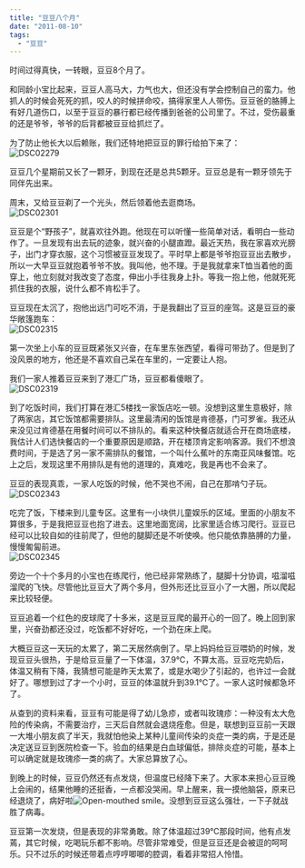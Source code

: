 ```yaml
---
title: "豆豆八个月"
date: "2011-08-10"
tags: 
  - "豆豆"
---
```


时间过得真快，一转眼，豆豆8个月了。

和同龄小宝比起来，豆豆人高马大，力气也大，但还没有学会控制自己的蛮力。他抓人的时候会死死的抓，咬人的时候拼命咬，搞得家里人人带伤。豆豆爸的胳膊上有好几道伤口，以至于豆豆的暴行都已经传播到爸爸的公司里了。不过，受伤最重的还是爷爷，爷爷的后背都被豆豆给抓烂了。

为了防止他长大以后赖账，我们还特地把豆豆的罪行给拍下来了：  
![DSC02279](images/dsc02279_thumb.jpg "DSC02279")

豆豆几个星期前又长了一颗牙，到现在还是总共5颗牙。豆豆总是有一颗牙领先于同伴先出来。

周末，又给豆豆剃了一个光头，然后领着他去逛商场。  
![DSC02301](images/dsc02301_thumb.jpg "DSC02301")

豆豆是个“野孩子”，就喜欢往外跑。他现在可以听懂一些简单对话，看明白一些动作了。一旦发现有出去玩的迹象，就兴奋的小腿直蹬。最近天热，我在家喜欢光膀子，出门才穿衣服，这个习惯被豆豆发现了。平时早上都是爷爷抱豆豆出去散步，所以一大早豆豆就抱着爷爷不放。我叫他，他不理。于是我就拿来T恤当着他的面穿上，他立刻就对我改变了态度，伸出小手往我身上扑。等我一抱上他，他就死死抓住我的衣服，说什么都不肯松手了。

豆豆现在太沉了，抱他出远门可吃不消，于是我翻出了豆豆的座驾。这是豆豆的豪华敞篷跑车：  
![DSC02315](images/dsc02315_thumb.jpg "DSC02315")

第一次坐上小车的豆豆既紧张又兴奋，在车里东张西望，看得可带劲了。但是到了没风景的地方，他还是不喜欢自己呆在车里的，一定要让人抱。

我们一家人推着豆豆来到了港汇广场，豆豆都看傻眼了。  
![DSC02319](images/dsc02319_thumb.jpg "DSC02319")

到了吃饭时间，我们打算在港汇5楼找一家饭店吃一顿。没想到这里生意极好，除了两家店，其它饭馆都需要排队。这里最清闲的饭馆是肯德基，门可罗雀。我还从来没见过肯德基在用餐时间可以不排队的。看来这种快餐店就适合开在商场底楼，我估计人们选快餐店的一个重要原因是顺路，开在楼顶肯定影响客源。我们不想浪费时间，于是选了另一家不需排队的餐馆，一个叫什么蕉叶的东南亚风味餐馆。吃上之后，发现这里不用排队是有他的道理的，真难吃，我是再也不会来了。

豆豆的表现真乖，一家人吃饭的时候，他不哭也不闹，自己在那啃勺子玩。  
![DSC02343](images/dsc02343_thumb.jpg "DSC02343")

吃完了饭，下楼来到儿童专区。这里有一小块供儿童娱乐的区域。里面的小朋友不算很多，于是我把豆豆也抱了进去。这里地面宽阔，比家里适合练习爬行。豆豆已经可以比较自如的往前爬了，但他的腿脚还是不听使唤。他只能依靠胳膊的力量，慢慢匍匐前进。  
![DSC02345](images/dsc02345_thumb.jpg "DSC02345")

旁边一个十个多月的小宝也在练爬行，他已经非常熟练了，腿脚十分协调，嗞溜嗞溜爬的飞快。尽管他比豆豆大了两个多月，但外形还比豆豆小了一大圈，所以爬起来比较轻便。

豆豆追着一个红色的皮球爬了十多米，这是豆豆爬的最开心的一回了。晚上回到家里，兴奋劲都还没过，吃饭都不好好吃，一个劲在床上爬。

大概豆豆这一天玩的太累了，第二天居然病倒了。早上妈妈给豆豆喂奶的时候，发现豆豆头很热，于是给豆豆量了一下体温，37.9℃，不算太高。豆豆吃完奶后，体温又稍有下降，我猜想可能是昨天太累了，或是水喝少了引起的，也许过一会就好了。哪想到过了才一个小时，豆豆的体温就升到39.1℃了。一家人这时候都急坏了。

从查到的资料来看，豆豆有可能是得了幼儿急疹，或者叫玫瑰疹：一种没有太大危险的传染病，不需要治疗，三天后自然就会退烧痊愈。但是，联想到豆豆前一天跟一大堆小朋友疯了半天，我就怕他染上某种儿童间传染的炎症一类的病，于是还是决定送豆豆到医院检查一下。验血的结果是白血球偏低，排除炎症的可能，基本上可以确定就是玫瑰疹一类的病了。大家总算放了心。

到晚上的时候，豆豆仍然还有点发烧，但温度已经降下来了。大家本来担心豆豆晚上会闹的，结果他睡的还挺香，一点都没哭闹。早上醒来，我一摸他脑袋，原来已经退烧了，病好啦![Open-mouthed smile](images/wlemoticon-openmouthedsmile.png)。没想到豆豆这么强壮，一下子就战胜了病毒。

豆豆第一次发烧，但是表现的非常勇敢。除了体温超过39℃那段时间，他有点发蔫，其它时候，吃喝玩乐都不影响。尽管非常难受，但是豆豆还是会被逗的呵呵乐。只不过乐的时候还带着点哼哼唧唧的腔调，看着非常招人怜惜。
